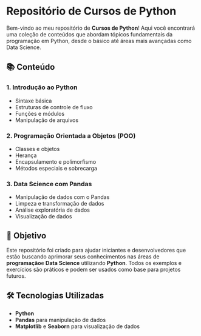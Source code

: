 
# Repositório de Cursos de Python

Bem-vindo ao meu repositório de **Cursos de Python**! Aqui você encontrará uma coleção de conteúdos que abordam tópicos fundamentais da programação em Python, desde o básico até áreas mais avançadas como Data Science.

## 📚 Conteúdo

### 1. **Introdução ao Python**
   - Sintaxe básica
   - Estruturas de controle de fluxo
   - Funções e módulos
   - Manipulação de arquivos

### 2. **Programação Orientada a Objetos (POO)**
   - Classes e objetos
   - Herança
   - Encapsulamento e polimorfismo
   - Métodos especiais e sobrecarga

### 3. **Data Science com Pandas**
   - Manipulação de dados com o Pandas
   - Limpeza e transformação de dados
   - Análise exploratória de dados
   - Visualização de dados


## 🚀 Objetivo

Este repositório foi criado para ajudar iniciantes e desenvolvedores que estão buscando aprimorar seus conhecimentos nas áreas de **programação**e **Data Science** utilizando **Python**. Todos os exemplos e exercícios são práticos e podem ser usados como base para projetos futuros.

## 🛠 Tecnologias Utilizadas

- **Python**
- **Pandas** para manipulação de dados
- **Matplotlib** e **Seaborn** para visualização de dados
